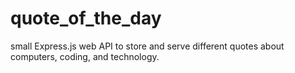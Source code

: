 # quote_of_the_day
 small Express.js web API to store and serve different quotes about computers, coding, and technology.
